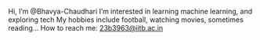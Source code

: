Hi, I’m @Bhavya-Chaudhari
I’m interested in learning machine learning, and exploring tech
My hobbies include football, watching movies, sometimes reading...
How to reach me: 23b3963@iitb.ac.in
<!--
Bhavya-Chaudhari/Bhavya-Chaudhari is a ✨ special ✨ repository because its `README.md` (this file) appears on your GitHub profile.
You can click the Preview link to take a look at your changes.
--->
